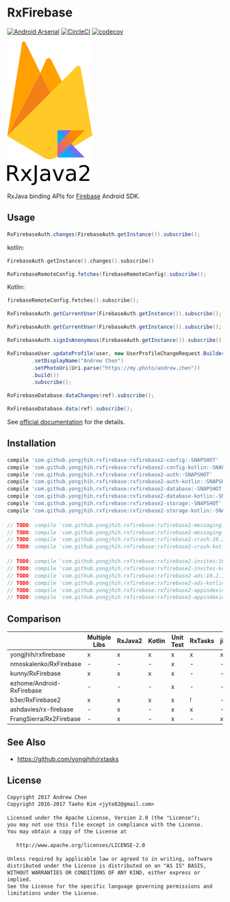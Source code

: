 # RxFirebase

[![Android Arsenal](https://img.shields.io/badge/Android%20Arsenal-RxFirebase-brightgreen.svg?style=flat)](https://android-arsenal.com/details/1/5594)
[![CircleCI](https://circleci.com/gh/yongjhih/rxfirebase.svg?style=shield)](https://circleci.com/gh/yongjhih/rxfirebase)
[![codecov](https://codecov.io/gh/yongjhih/rxfirebase/branch/master/graph/badge.svg)](https://codecov.io/gh/yongjhih/rxfirebase)


![](art/rxfirebase.png)

RxJava binding APIs for [Firebase](https://firebase.google.com/) Android SDK.

## Usage

```java
RxFirebaseAuth.changes(FirebaseAuth.getInstance()).subscribe();
```

kotlin:

```kt
FirebaseAuth.getInstance().changes().subscribe()
```

```java
RxFirebaseRemoteConfig.fetches(firebaseRemoteConfig).subscribe();
```

Kotlin:

```kt
firebaseRemoteConfig.fetches().subscribe();
```

```java
RxFirebaseAuth.getCurrentUser(FirebaseAuth.getInstance()).subscribe();
```

```java
RxFirebaseAuth.getCurrentUser(FirebaseAuth.getInstance()).subscribe();
```

```java
RxFirebaseAuth.signInAnonymous(FirebaseAuth.getInstance()).subscribe();
```

```java
RxFirebaseUser.updateProfile(user, new UserProfileChangeRequest.Builder()
        .setDisplayName("Andrew Chen")
        .setPhotoUri(Uri.parse("https://my.photo/andrew.chen"))
        .build())
        .subscribe();
```

```java
RxFirebaseDatabase.dataChanges(ref).subscribe();
```

```java
RxFirebaseDatabase.data(ref).subscribe();
```

See [official documentation](https://firebase.google.com/docs/) for the details.

## Installation

```gradle
compile 'com.github.yongjhih.rxfirebase:rxfirebase2-config:-SNAPSHOT'
compile 'com.github.yongjhih.rxfirebase:rxfirebase2-config-kotlin:-SNAPSHOT' // for kotlin
compile 'com.github.yongjhih.rxfirebase:rxfirebase2-auth:-SNAPSHOT'
compile 'com.github.yongjhih.rxfirebase:rxfirebase2-auth-kotlin:-SNAPSHOT' // for kotlin
compile 'com.github.yongjhih.rxfirebase:rxfirebase2-database:-SNAPSHOT'
compile 'com.github.yongjhih.rxfirebase:rxfirebase2-database-kotlin:-SNAPSHOT' // for kotlin
compile 'com.github.yongjhih.rxfirebase:rxfirebase2-storage:-SNAPSHOT'
compile 'com.github.yongjhih.rxfirebase:rxfirebase2-storage-kotlin:-SNAPSHOT' // for kotlin

// TODO: compile 'com.github.yongjhih.rxfirebase:rxfirebase2-messaging:10.2.1'
// TODO: compile 'com.github.yongjhih.rxfirebase:rxfirebase2-messaging-kotlin:10.2.1'
// TODO: compile 'com.github.yongjhih.rxfirebase:rxfirebase2-crash:10.2.1'
// TODO: compile 'com.github.yongjhih.rxfirebase:rxfirebase2-crash-kotlin:10.2.1'

// TODO: compile 'com.github.yongjhih.rxfirebase:rxfirebase2-invites:10.2.1'
// TODO: compile 'com.github.yongjhih.rxfirebase:rxfirebase2-invites-kotlin:10.2.1'
// TODO: compile 'com.github.yongjhih.rxfirebase:rxfirebase2-ads:10.2.1'
// TODO: compile 'com.github.yongjhih.rxfirebase:rxfirebase2-ads-kotlin:10.2.1'
// TODO: compile 'com.github.yongjhih.rxfirebase:rxfirebase2-appindexing:10.2.1'
// TODO: compile 'com.github.yongjhih.rxfirebase:rxfirebase2-appindexing-kotlin:10.2.1'
```

## Comparison

|                           | Multiple Libs | RxJava2 | Kotlin | Unit Test | RxTasks | jitpack | auth | database | storage | config | crash  | messaging  |
|---------------------------|---------------|---------|--------|-----------|---------|---------|------|----------|---------|--------|--------|------------|
| yongjhih/rxfirebase       |       x       | x       | x      |     x     | x       | x       | x    | x        | x       | x      | *      | *          |
| nmoskalenko/RxFirebase    |       -       | -       | -      |     x     | -       | -       | x    | x        | x       | -      | -      | -          |
| kunny/RxFirebase          |       x       | x       | x      |     x     | -       | -       | x    | x        | -       | -      | -      | -          |
| ezhome/Android-RxFirebase |       -       | -       | -      |     x     | -       | -       | x    | x        | -       | -      | -      | -          |
| b3er/RxFirebase2          |       x       | x       | x      |     x     | !       | -       | x    | x        | x       | -      | -      | -          |
| ashdavies/rx-firebase     |       -       | x       | -      |     x     | x       | -       | x    | x        | -       | -      | -      | -          |
| FrangSierra/Rx2Firebase   |       -       | x       | -      |     x     | -       | x       | x    | x        | x       | -      | -      | -          |


## See Also

* https://github.com/yongjhih/rxtasks

## License

```
Copyright 2017 Andrew Chen
Copyright 2016-2017 Taeho Kim <jyte82@gmail.com>

Licensed under the Apache License, Version 2.0 (the "License");
you may not use this file except in compliance with the License.
You may obtain a copy of the License at

   http://www.apache.org/licenses/LICENSE-2.0

Unless required by applicable law or agreed to in writing, software
distributed under the License is distributed on an "AS IS" BASIS,
WITHOUT WARRANTIES OR CONDITIONS OF ANY KIND, either express or implied.
See the License for the specific language governing permissions and
limitations under the License.
```
